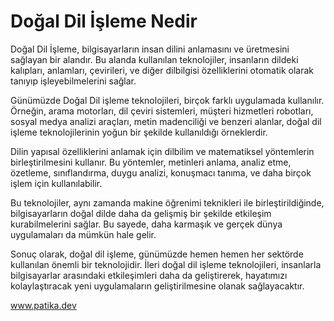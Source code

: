 # Doğal Dil İşleme Nedir

Doğal Dil İşleme, bilgisayarların insan dilini anlamasını ve üretmesini sağlayan bir alandır. Bu alanda kullanılan teknolojiler, insanların dildeki kalıpları, anlamları, çevirileri, ve diğer dilbilgisi özelliklerini otomatik olarak tanıyıp işleyebilmelerini sağlar.

Günümüzde Doğal Dil işleme teknolojileri,  birçok farklı uygulamada kullanılır. Örneğin, arama motorları, dil çeviri sistemleri, müşteri hizmetleri robotları, sosyal medya analizi araçları, metin madenciliği ve benzeri alanlar, doğal dil işleme teknolojilerinin yoğun bir şekilde kullanıldığı örneklerdir.

Dilin yapısal özelliklerini anlamak için dilbilim ve matematiksel yöntemlerin birleştirilmesini kullanır. Bu yöntemler, metinleri anlama, analiz etme, özetleme, sınıflandırma, duygu analizi, konuşmacı tanıma, ve daha birçok işlem için kullanılabilir.

Bu teknolojiler, aynı zamanda makine öğrenimi teknikleri ile birleştirildiğinde, bilgisayarların doğal dilde daha da gelişmiş bir şekilde etkileşim kurabilmelerini sağlar. Bu sayede, daha karmaşık ve gerçek dünya uygulamaları da mümkün hale gelir.

Sonuç olarak, doğal dil işleme, günümüzde hemen hemen her sektörde kullanılan önemli bir teknolojidir. İleri doğal dil işleme teknolojileri, insanlarla bilgisayarlar arasındaki etkileşimleri daha da geliştirerek, hayatımızı kolaylaştıracak yeni uygulamaların geliştirilmesine olanak sağlayacaktır.

www.patika.dev
